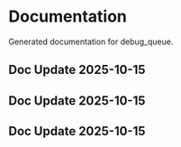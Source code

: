 # Documentation

Generated documentation for debug_queue.

## Doc Update 2025-10-15

## Doc Update 2025-10-15

## Doc Update 2025-10-15
